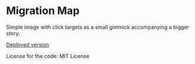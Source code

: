# Migration Map

Simple image with click targets as a small gimmick accompanying a bigger story.

[Deployed version](https://correctiv.github.io/migrationmap/)


License for the code: MIT License
